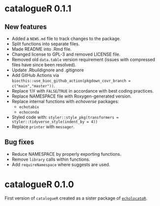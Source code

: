 # catalogueR 0.1.1

## New features

* Added a `NEWS.md` file to track changes to the package.
* Split functions into separate files.
* Made README into .Rmd file.
* Changed license to GPL-3 and removed LICENSE file. 
* Removed old `data.table` version requirement
(issues with compressed files have since been resolved).
* Update .Rbuildignore and .gitignore
* Add GitHub Actions via 
`biocthis::use_bioc_github_action(pkgdown_covr_branch = c("main","master"))`.  
* Replace `T`/`F` with `FALSE`/`TRUE` in accordance with best coding practices.
* Replace NAMESPACE file with Roxygen-generated version. 
* Replace internal functions with *echoverse* packages:
  - `echotabix`
  - `echoconda`
* Styled code with: 
`styler::style_pkg(transformers = styler::tidyverse_style(indent_by = 4))` 
* Replace `printer` with `messager`.


## Bug fixes

* Reduce NAMESPACE by properly exporting functions. 
* Remove `library` calls within functions. 
* Add `requireNamespace` where suggests are used.



# catalogueR 0.1.0

First version of `catalogueR` created as a sister package of [`echolocatoR`](https://github.com/RajLabMSSM/echolocatoR). 